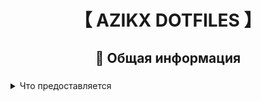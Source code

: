 <div align="center">
	<h1>【 AZIKX DOTFILES 】</h1>
	<h3></h3>
</div>

<div align="center">
	<h2>  Общая информация</h2>
	<h3></h3>
</div>

<details> 
	<summary>Что предоставляется</summary>
	- **[[Hyprland]](https://github.com/hyprwm/hyprland) и swayfx конфиги**:  мои конфиги имеют прикольные фичи и функции
  - **Transparent installation**: every command is shown before it's run
</details>
